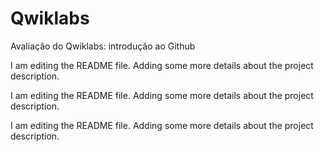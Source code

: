 # Qwiklabs
Avaliação do Qwiklabs: introdução ao Github

I am editing the README file. Adding some more details about the project description.

I am editing the README file. Adding some more details about the project description.

I am editing the README file. Adding some more details about the project description.
